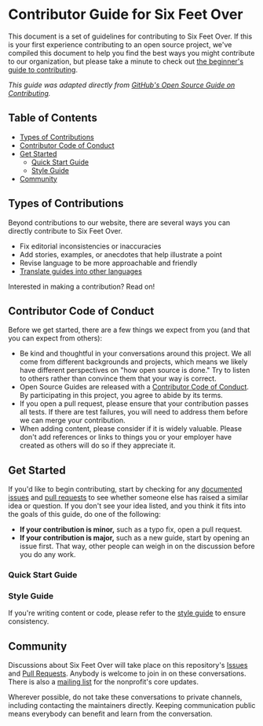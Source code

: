 # Contributor Guide for Six Feet Over <!-- omit in toc -->

This document is a set of guidelines for contributing to Six Feet Over. If this is your first experience contributing to an open source project, we've compiled this document to help you find the best ways you might contribute to our organization, but please take a minute to check out [the beginner's guide to contributing](https://six-feet-over/how-to-contribute/).

_This guide was adapted directly from [GitHub's Open Source Guide on Contributing](https://github.com/mishakessler/six-feet-over/blob/master/CONTRIBUTING.md)._

## Table of Contents <!-- omit in toc -->

- [Types of Contributions](#Types-of-Contributions)
- [Contributor Code of Conduct](#Contributor-Code-of-Conduct)
- [Get Started](#Get-Started)
  - [Quick Start Guide](#Quick-Start-Guide)
  - [Style Guide](#Style-Guide)
- [Community](#Community)

## Types of Contributions

Beyond contributions to our website, there are several ways you can directly contribute to Six Feet Over. 

- Fix editorial inconsistencies or inaccuracies
- Add stories, examples, or anecdotes that help illustrate a point
- Revise language to be more approachable and friendly
- [Translate guides into other languages](docs/translations.md)

Interested in making a contribution? Read on!

## Contributor Code of Conduct

Before we get started, there are a few things we expect from you (and that you can expect from others):

- Be kind and thoughtful in your conversations around this project. We all come from different backgrounds and projects, which means we likely have different perspectives on "how open source is done." Try to listen to others rather than convince them that your way is correct.
- Open Source Guides are released with a [Contributor Code of Conduct](./CODE_OF_CONDUCT.md). By participating in this project, you agree to abide by its terms.
- If you open a pull request, please ensure that your contribution passes all tests. If there are test failures, you will need to address them before we can merge your contribution.
- When adding content, please consider if it is widely valuable. Please don't add references or links to things you or your employer have created as others will do so if they appreciate it.

## Get Started

If you'd like to begin contributing, start by checking for any [documented issues](https://github.com/mishakessler/six-feet-over/issues) and [pull requests](https://github.com/mishakessler/six-feet-over/pulls) to see whether someone else has raised a similar idea or question. If you don't see your idea listed, and you think it fits into the goals of this guide, do one of the following:

- **If your contribution is minor,** such as a typo fix, open a pull request.
- **If your contribution is major,** such as a new guide, start by opening an issue first. That way, other people can weigh in on the discussion before you do any work.

### Quick Start Guide



### Style Guide

If you're writing content or code, please refer to the [style guide](./STYLE.md) to ensure consistency.

## Community

Discussions about Six Feet Over will take place on this repository's [Issues](https://github.com/mishakessler/six-feet-over/issues) and [Pull Requests](https://github.com/mishakessler/six-feet-over/pulls). Anybody is welcome to join in on these conversations. There is also a [mailing list](http://eepurl.com/cecpnT) for the nonprofit's core updates.

Wherever possible, do not take these conversations to private channels, including contacting the maintainers directly. Keeping communication public means everybody can benefit and learn from the conversation.